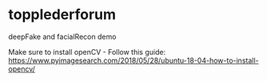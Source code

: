 # topplederforum
deepFake and facialRecon demo

Make sure to install openCV - Follow this guide: https://www.pyimagesearch.com/2018/05/28/ubuntu-18-04-how-to-install-opencv/
